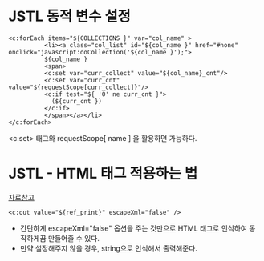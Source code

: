 # JSTL 동적 변수 설정

```
<c:forEach items="${COLLECTIONS }" var="col_name" >
          <li><a class="col_list" id="${col_name }" href="#none" onclick="javascript:doCollection('${col_name }');">                  	
          ${col_name }
          <span>
          <c:set var="curr_collect" value="${col_name}_cnt"/>
          <c:set var="curr_cnt" value="${requestScope[curr_collect]}"/>
          <c:if test="${ '0' ne curr_cnt }">
            (${curr_cnt })
          </c:if>
          </span></a></li>						
</c:forEach>              
```        

<c:set> 태그와 requestScope[ name ] 을 활용하면 가능하다. 


# JSTL - HTML 태그 적용하는 법
[자료참고](https://needjarvis.tistory.com/51)
```
<c:out value="${ref_print}" escapeXml="false" />
```
- 간단하게 escapeXml="false" 옵션을 주는 것만으로 HTML 태그로 인식하여 동작하게끔 만들어줄 수 있다.
- 만약 설정해주지 않을 경우, string으로 인식해서 출력해준다. 
